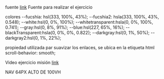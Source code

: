 fuente
[link](https://fonts.google.com/specimen/Raleway?query=raleway) Fuente para realizar el ejercicio

colores
--fucshia: hsl(333, 100%, 43%);
    --fucshia2: hsla(333, 100%, 43%, 0.548);
    --white:hsl(0, 0%, 100%);
    --whitetransparent:hsla(0, 0%, 100%, 0.741);
    --gray:hsl(0, 8%, 91%);
    --blue:hsl(227, 65%, 16%);
    --blackTransparent:hsla(0, 0%, 0%, 0.822);
    --darkgray:hsl(0, 1%, 50%);
    --darkgray2:hsl(0, 1%, 22%);


propiedad utilizada par suavizar los enlaces, se ubica en la etiqueta html
scroll-behavior: smooth;

Video ejercicio misión
[link](https://www.youtube.com/watch?v=3ZBDtTd_BvY)

NAV 64PX
ALTO DE 100VH